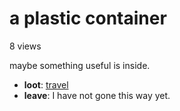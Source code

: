 # a plastic container

8 views

maybe something useful is inside.

- **loot**: [travel](travel-travel.md)
- **leave**: I have not gone this way yet.
